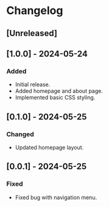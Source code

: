 # Changelog

## [Unreleased]

## [1.0.0] - 2024-05-24
### Added
- Initial release.
- Added homepage and about page.
- Implemented basic CSS styling.

## [0.1.0] - 2024-05-25
### Changed
- Updated homepage layout.

## [0.0.1] - 2024-05-25
### Fixed
- Fixed bug with navigation menu.